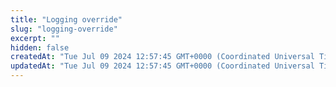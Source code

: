```yaml
---
title: "Logging override"
slug: "logging-override"
excerpt: ""
hidden: false
createdAt: "Tue Jul 09 2024 12:57:45 GMT+0000 (Coordinated Universal Time)"
updatedAt: "Tue Jul 09 2024 12:57:45 GMT+0000 (Coordinated Universal Time)"
---
```

